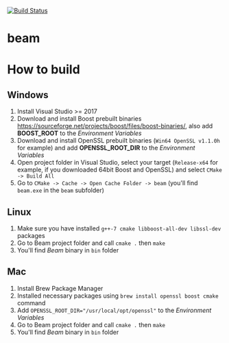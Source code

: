 [![Build Status](https://travis-ci.com/beam-mw/beam.svg?token=9GsAxqTGpjsBMMHVvgzz&branch=master)](https://travis-ci.com/beam-mw/beam)

# beam

# How to build
## Windows
1. Install Visual Studio >= 2017
1. Download and install Boost prebuilt binaries https://sourceforge.net/projects/boost/files/boost-binaries/, also add **BOOST_ROOT** to the _Environment Variables_
1. Download and install OpenSSL prebuilt binaries (`Win64 OpenSSL v1.1.0h` for example) and add **OPENSSL_ROOT_DIR** to the _Environment Variables_
1. Open project folder in Visual Studio, select your target (`Release-x64` for example, if you downloaded 64bit Boost and OpenSSL) and select `CMake -> Build All`
1. Go to `CMake -> Cache -> Open Cache Folder -> beam` (you'll find `beam.exe` in the `beam` subfolder)

## Linux
1. Make sure you have installed `g++-7 cmake libboost-all-dev libssl-dev` packages
1. Go to Beam project folder and call `cmake .` then `make`
1. You'll find _Beam_ binary in `bin` folder

## Mac
1. Install Brew Package Manager
1. Installed necessary packages using `brew install openssl boost cmake` command
1. Add `OPENSSL_ROOT_DIR="/usr/local/opt/openssl"` to the _Environment Variables_
1. Go to Beam project folder and call `cmake .` then `make`
1. You'll find _Beam_ binary in `bin` folder
